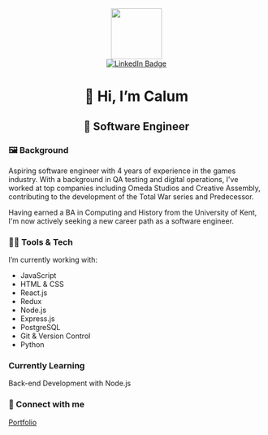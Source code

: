 <div id="header" align="center">
  <img src="https://media.giphy.com/media/du3J3cXyzhj75IOgvA/giphy.gif" width="100"/>
</div>

<div id="badges" align="center">
  <a href="https://www.linkedin.com/in/calum-laverick-5a9133162/">
    <img src="https://img.shields.io/badge/LinkedIn-blue?style=for-the-badge&logo=linkedin&logoColor=white" alt="LinkedIn Badge"/>
  </a>
</div>

<div id="profileCount" align="center">
  <img src="https://komarev.com/ghpvc/?username=Calum09&style=flat-square&color=blue" alt=""/>
</div>


<h1 align="center"> 👋 Hi, I’m Calum </h1>
<h2 align="center"> 🌱 Software Engineer </h2>

### 🖼 Background
Aspiring software engineer with 4 years of experience in the games industry. With a background in QA testing and digital operations, I've worked at top companies including Omeda Studios and Creative Assembly, contributing to the development of the Total War series and Predecessor.

Having earned a BA in Computing and History from the University of Kent, I'm now actively seeking a new career path as a software engineer.

### 🧑‍💻 Tools & Tech
I’m currently working with: 
- JavaScript
- HTML & CSS 
- React.js
- Redux
- Node.js
- Express.js 
- PostgreSQL
- Git & Version Control
- Python 

### Currently Learning 
Back-end Development with Node.js

### 🔗 Connect with me

<a href="https://calum09.github.io/">Portfolio</a>

<!---
Calum09/Calum09 is a ✨ special ✨ repository because its `README.md` (this file) appears on your GitHub profile.
You can click the Preview link to take a look at your changes.
--->
